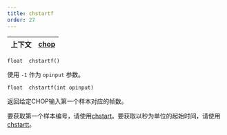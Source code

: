 ```yaml
---
title: chstartf
order: 27
---
```

| 上下文 | [chop](../contexts/chop.html) |
| --- | --- |

`float  chstartf()`

使用 `-1` 作为 `opinput` 参数。

`float  chstartf(int opinput)`

返回给定CHOP输入第一个样本对应的帧数。

要获取第一个样本编号，请使用[chstart](chstart.html "返回指定输入的起始样本")。要获取以秒为单位的起始时间，请使用[chstartt](chstartt.html "返回指定输入第一个样本对应的时间")。